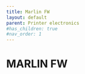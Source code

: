 ```yaml
---
title: Marlin FW
layout: default
parent: Printer electronics
#has_children: true
#nav_order: 1
---
```

# MARLIN FW
